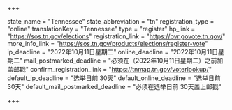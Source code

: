 +++

state_name = "Tennessee"
state_abbreviation = "tn"
registration_type = "online"
translationKey = "Tennessee"
type = "register"
hp_link = "https://sos.tn.gov/elections"
registration_link = "https://ovr.govote.tn.gov/"
more_info_link = "https://sos.tn.gov/products/elections/register-vote"
ip_deadline = "2022年10月11日星期二"
online_deadline = "2022年10月11日星期二"
mail_postmarked_deadline = "必须在（2022年10月11日星期二）之前加盖邮戳"
confirm_registration_link = "https://tnmap.tn.gov/voterlookup/"
default_ip_deadline = "选举日前 30天"
default_online_deadline = "选举日前 30天"
default_mail_postmarked_deadline = "必须在选举日前 30天盖上邮戳"

+++
